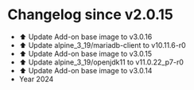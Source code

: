 # Changelog since v2.0.15
- ⬆️ Update Add-on base image to v3.0.16 
- ⬆️ Update alpine_3_19/mariadb-client to v10.11.6-r0 
- ⬆️ Update Add-on base image to v3.0.15 
- ⬆️ Update alpine_3_19/openjdk11 to v11.0.22_p7-r0 
- ⬆️ Update Add-on base image to v3.0.14 
- Year 2024 
